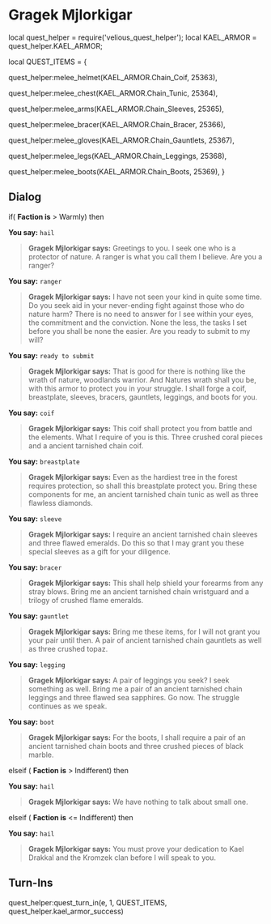 # Gragek Mjlorkigar


local quest_helper = require('velious_quest_helper');
local KAEL_ARMOR = quest_helper.KAEL_ARMOR;

local QUEST_ITEMS = {

quest_helper:melee_helmet(KAEL_ARMOR.Chain_Coif, 25363), 

quest_helper:melee_chest(KAEL_ARMOR.Chain_Tunic, 25364), 

quest_helper:melee_arms(KAEL_ARMOR.Chain_Sleeves, 25365), 

quest_helper:melee_bracer(KAEL_ARMOR.Chain_Bracer, 25366), 

quest_helper:melee_gloves(KAEL_ARMOR.Chain_Gauntlets, 25367), 

quest_helper:melee_legs(KAEL_ARMOR.Chain_Leggings, 25368), 

quest_helper:melee_boots(KAEL_ARMOR.Chain_Boots, 25369), 
}



## Dialog

if( **Faction is** > Warmly) then 


**You say:** `hail`




>**Gragek Mjlorkigar says:** Greetings to you. I seek one who is a protector of nature. A ranger is what you call them I believe. Are you a ranger?


**You say:** `ranger`




>**Gragek Mjlorkigar says:** I have not seen your kind in quite some time. Do you seek aid in your never-ending fight against those who do nature harm? There is no need to answer for I see within your eyes, the commitment and the conviction. None the less, the tasks I set before you shall be none the easier. Are you ready to submit to my will?


**You say:** `ready to submit`




>**Gragek Mjlorkigar says:** That is good for there is nothing like the wrath of nature, woodlands warrior. And Natures wrath shall you be, with this armor to protect you in your struggle. I shall forge a coif, breastplate, sleeves, bracers, gauntlets, leggings, and boots for you.


**You say:** `coif`




>**Gragek Mjlorkigar says:** This coif shall protect you from battle and the elements. What I require of you is this. Three crushed coral pieces and a ancient tarnished chain coif.


**You say:** `breastplate`




>**Gragek Mjlorkigar says:** Even as the hardiest tree in the forest requires protection, so shall this breastplate protect you. Bring these components for me, an ancient tarnished chain tunic as well as three flawless diamonds.


**You say:** `sleeve`




>**Gragek Mjlorkigar says:** I require an ancient tarnished chain sleeves and three flawed emeralds. Do this so that I may grant you these special sleeves as a gift for your diligence.


**You say:** `bracer`




>**Gragek Mjlorkigar says:** This shall help shield your forearms from any stray blows. Bring me an ancient tarnished chain wristguard and a trilogy of crushed flame emeralds.


**You say:** `gauntlet`




>**Gragek Mjlorkigar says:** Bring me these items, for I will not grant you your pair until then. A pair of ancient tarnished chain gauntlets as well as three crushed topaz.


**You say:** `legging`




>**Gragek Mjlorkigar says:** A pair of leggings you seek? I seek something as well. Bring me a pair of an ancient tarnished chain leggings and three flawed sea sapphires. Go now. The struggle continues as we speak.


**You say:** `boot`




>**Gragek Mjlorkigar says:** For the boots, I shall require a pair of an ancient tarnished chain boots and three crushed pieces of black marble.


elseif ( **Faction is** > Indifferent) then 


**You say:** `hail`




>**Gragek Mjlorkigar says:** We have nothing to talk about small one.


elseif ( **Faction is** <= Indifferent) then


**You say:** `hail`




>**Gragek Mjlorkigar says:** You must prove your dedication to Kael Drakkal and the Kromzek clan before I will speak to you.




## Turn-Ins

quest_helper:quest_turn_in(e, 1, QUEST_ITEMS, quest_helper.kael_armor_success) 